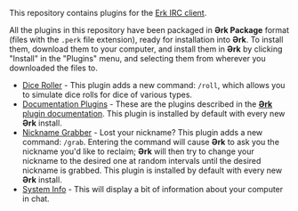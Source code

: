 
This repository contains plugins for the [Erk IRC client](https://github.com/nutjob-laboratories/erk).

All the plugins in this repository have been packaged in **Ərk Package** format (files with the `.perk` file extension), ready for installation into **Ərk**. To install them, download them to your computer, and install them in **Ərk** by clicking "Install" in the "Plugins" menu, and selecting them from wherever you downloaded the files to.

 - [Dice Roller](https://github.com/nutjob-laboratories/erk-plugins/raw/master/DiceRoller.perk) - This plugin adds a new command: `/roll`, which allows you to simulate dice rolls for dice of various types.
 - [Documentation Plugins](https://github.com/nutjob-laboratories/erk-plugins/raw/master/DocumentationExamples.perk) -  These are the plugins described in the [**Ərk** plugin documentation](https://github.com/nutjob-laboratories/erk/blob/master/documentation/Erk_Plugin_Guide.pdf). This plugin is installed by default with every new **Ərk** install.
 - [Nickname Grabber](https://github.com/nutjob-laboratories/erk-plugins/raw/master/NickGrabber.perk) - Lost your nickname? This plugin adds a new command: `/grab`. Entering the command will cause **Ərk** to ask you the nickname you'd like to reclaim; **Ərk** will then try to change your nickname to the desired one at random intervals until the desired nickname is grabbed. This plugin is installed by default with every new **Ərk** install.
 - [System Info](https://github.com/nutjob-laboratories/erk-plugins/raw/master/Sysinfo.perk) - This will display a bit of information about your computer in chat.
 